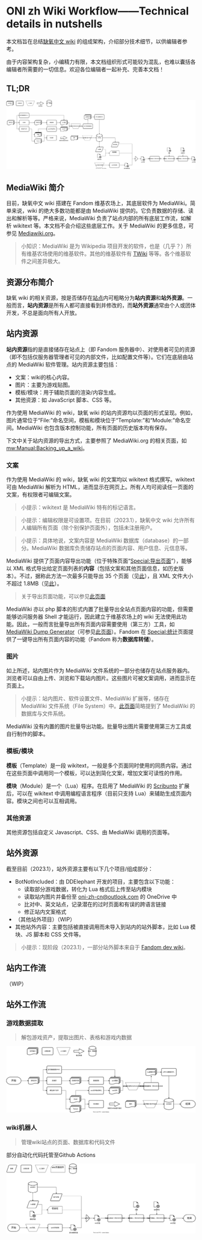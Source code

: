 # ONI zh Wiki Workflow——Technical details in nutshells
本文档旨在总结[缺氧中文 wiki](https://oni.fandom.com/zh) 的组成架构，介绍部分技术细节，以供编辑者参考。

由于内容架构复杂，小编精力有限，本文档组织形式可能较为混乱，也难以囊括各编辑者所需要的一切信息。欢迎各位编辑者一起补充、完善本文档！

## TL;DR
![工作流示意图](workflow.drawio.svg)

## MediaWiki 简介
目前，缺氧中文 wiki 搭建在 Fandom 维基农场上，其底层软件为 MediaWiki。简单来说，wiki 的绝大多数功能都是由 MediaWiki 提供的。它负责数据的存储、读出和解析等等。严格来说，MediaWiki 负责了站点内部的所有底层工作流，如解析 wikitext 等。本文档不会介绍这些底层工作。关于 MediaWiki 的更多信息，可参见 [Mediawiki.org](https://mediawiki.org)。

> 小知识：MediaWiki 是为 Wikipedia 项目开发的软件，也是（几乎？）所有维基农场使用的维基软件。其他的维基软件有 [TWiki](https://en.wikipedia.org/wiki/TWiki) 等等。各个维基软件之间差异极大。

## 资源分布简介
缺氧 wiki 的相关资源，按是否储存在[站点](oxygennotincluded.fandom.com/zh)内可粗略分为**站内资源**和**站外资源**。一般而言，**站内资源**是所有人都可直接看到并修改的，而**站外资源**通常由个人或团体开发，不总是面向所有人开放。

## 站内资源
**站内资源**指的是直接储存在站点上（即 Fandom 服务器中）、对使用者可见的资源（即不包括仅服务器管理者可见的内部文件，比如配置文件等）。它们在底层由站点的 MediaWiki 软件管理。站内资源主要包括：

- 文案：wiki的核心内容。
- 图片：主要为游戏贴图。
- 模板/模块：用于辅助页面的渲染/内容生成。
- 其他资源：如 JavaScript 脚本、CSS 等。

作为使用 MediaWiki 的 wiki，缺氧 wiki 的站内资源均以页面的形式呈现。例如，图片通常位于“File:”命名空间，模板和模块位于“Template:”和“Module:”命名空间。MediaWiki 也包含版本控制功能，所有页面的历史版本均有保存。

下文中关于站内资源的导出方式，主要参照了 MediaWiki.org 的相关页面，如 [mw:Manual:Backing_up_a_wiki](https://www.mediawiki.org/wiki/Manual:Backing_up_a_wiki)。

### 文案
作为使用 MediaWiki 的 wiki，缺氧 wiki 的文案均以 wikitext 格式撰写。wikitext 可由 MediaWiki 解析为 HTML，进而显示在网页上。所有人均可阅读任一页面的文案，有权限者可编辑文案。

> 小提示：wikitext 是 MediaWiki 特有的标记语言。

> 小提示：编辑权限是可设置项。在目前（2023.1），缺氧中文 wiki 允许所有人编辑所有页面（除个别保护页面外），包括未注册用户。

> 小提示：具体地说，文案内容是 MediaWiki 数据库（database）的一部分。MediaWiki 数据库负责储存站点的页面内容、用户信息、元信息等。

MediaWiki 提供了页面内容导出功能（位于特殊页面“[Special:导出页面](https://oxygennotincluded.fandom.com/zh/wiki/Special:Export)”），能够以 XML 格式导出给定页面列表的**内容**（包括文案和其他页面信息，如历史版本）。不过，据称此方法一次最多只能导出 35 个页面（见[此](https://www.mediawiki.org/wiki/Manual:Parameters_to_Special:Export)），且 XML 文件大小不超过 1.8MB（见[此](https://community.fandom.com/zh/wiki/Help:導出頁面)）。

> 关于导出页面功能，可以参见[此页面](https://www.mediawiki.org/wiki/Help:Export)

MediaWiki 亦以 php 脚本的形式内置了批量导出全站点页面内容的功能，但需要能够访问服务器 Shell 才能运行，因此建立于维基农场上的 wiki 无法使用此功能。因此，一般而言批量导出所有页面内容需要使用（第三方）工具，如 [MediaWiki Dump Generator](https://github.com/mediawiki-client-tools/mediawiki-dump-generator)（可参见[此页面](https://www.mediawiki.org/wiki/Manual:Backing_up_a_wiki)）。Fandom 在 [Special:统计](https://oxygennotincluded.fandom.com/zh/wiki/Special:Statistic)页面提供了一键导出所有页面内容的功能（Fandom 称为**数据库转储**）。

### 图片
如上所述，站内图片作为 MediaWiki 文件系统的一部分也储存在站点服务器内。浏览者可以自由上传、浏览和下载站内图片。这些图片可被文案调用，进而显示在页面上。

> 小提示：站内图片、软件设置文件、MediaWiki 扩展等，储存在 MediaWiki 文件系统（File System）中。[此页面](https://www.mediawiki.org/wiki/Manual:Backing_up_a_wiki)简略提到了 MediaWiki 的数据库与文件系统。

MediaWiki 没有内置的图片批量导出功能。批量导出图片需要使用第三方工具或自行制作的脚本。

### 模板/模块
**模板**（Template）是一段 wikitext，一般是多个页面同时使用的同质内容。通过在这些页面中调用同一个模板，可以达到简化文案，增加文案可读性的作用。

**模块**（Module）是一个（Lua）程序。在启用了 MediaWiki 的 [Scribunto](https://www.mediawiki.org/wiki/Extension:Scribunto) 扩展后，可以在 wikitext 中调用编程语言程序（目前只支持 Lua）来辅助生成页面内容。模块之间也可以互相调用。

### 其他资源
其他资源包括自定义 Javascript、CSS、由 MediaWiki 调用的页面等。

## 站外资源
截至目前（2023.1），站外资源主要有以下几个项目/组成部分：

- BotNotIncluded：由 DDElephant 开发的项目，主要包含以下功能：
    - 读取部分游戏数据，转化为 Lua 格式后上传至站内模块
    - 读取站内图片并备份至 oni-zh-cn@outlook.com 的 OneDrive 中
    - 比对中、英文站点，记录潜在的过时页面和有误的跨语言链接
    - 修正站内文案格式
- （其他站外项目）（WIP）
- 其他站外内容：主要包括被直接调用而未导入到站内的站外脚本，比如 Lua 模块、JS 脚本和 CSS 文件等。

> 小提示：现阶段（2023.1），一部分站外脚本来自于 [Fandom dev wiki](https://dev.fandom.com/wiki/Fandom_Developers_Wiki)。

## 站内工作流
（WIP）

## 站外工作流
### 游戏数据提取

> 解包游戏资产，提取出图片、表格和游戏内数据

![工作流示意图](workflow_data_extract.drawio.svg)



### wiki机器人

> 管理wiki站点的页面、数据库和代码文件

部分自动化代码托管至Github Actions

![工作流示意图](workflow_wiki_bot.drawio.svg)


